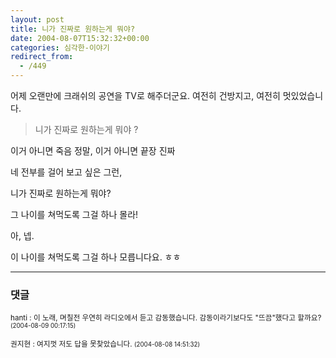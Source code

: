 ```yaml
---
layout: post
title: 니가 진짜로 원하는게 뭐야?
date: 2004-08-07T15:32:32+00:00
categories: 심각한-이야기
redirect_from:
  - /449
---
```


어제 오랜만에 크래쉬의 공연을 TV로 해주더군요. 여전히 건방지고, 여전히 멋있었습니다.

> 니가 진짜로 원하는게 뭐야 ?

이거 아니면 죽음 정말, 이거 아니면 끝장 진짜

네 전부를 걸어 보고 싶은 그런,

니가 진짜로 원하는게 뭐야?

그 나이를 쳐먹도록 그걸 하나 몰라!

아, 넵.

이 나이를 쳐먹도록 그걸 하나 모릅니다요. ㅎㅎ

* * *

### 댓글



<!--- cmt:786 --->
<!--- mail: --->
<!--- parent:0 --->

<small class=comment>hanti : 이 노래, 며칠전 우연히 라디오에서 듣고 감동했습니다. 감동이라기보다도 "뜨끔"했다고 할까요? <small>(2004-08-09 00:17:15)</small></small>


<!--- cmt:787 --->
<!--- mail: --->
<!--- parent:0 --->

<small class=comment>권지현 : 여지껏 저도 답을 못찾았습니다. <small>(2004-08-08 14:51:32)</small></small>

